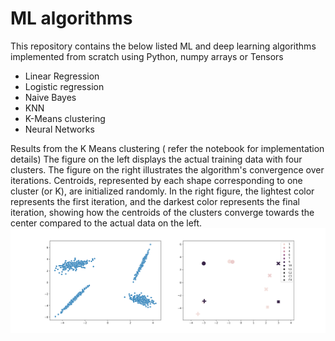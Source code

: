 # ML algorithms 

This repository contains the below listed ML and deep learning algorithms implemented from scratch using Python, numpy arrays or Tensors
- Linear Regression
- Logistic regression
- Naive Bayes
- KNN
- K-Means clustering
- Neural Networks

Results from the K Means clustering ( refer the notebook for implementation details)
The figure on the left displays the actual training data with four clusters. The figure on the right illustrates the algorithm's convergence over iterations. Centroids, represented by each shape corresponding to one cluster (or K), are initialized randomly. In the right figure, the lightest color represents the first iteration, and the darkest color represents the final iteration, showing how the centroids of the clusters converge towards the center compared to the actual data on the left.
![kmeans](kmeans_clusters.svg)
